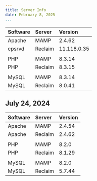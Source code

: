 ```yaml
---
title: Server Info
date: February 8, 2025
...
```


|Software|Server |Version      |
|:-------|:------|:------------|
|Apache  |MAMP   |      2.4.62 |
|cpsrvd  |Reclaim| 11.118.0.35 |
|        |       |             |
|PHP     |MAMP   |      8.3.14 |
|PHP     |Reclaim|      8.3.15 |
|        |       |             |
|MySQL   |MAMP   |      8.3.14 |
|MySQL   |Reclaim|      8.0.41 |


## July 24, 2024


|Software|Server |Version|
|:-------|:------|:------|
|Apache  |MAMP   | 2.4.54|
|Apache  |Reclaim| 2.4.62|
|        |       |       |
|PHP     |MAMP   | 8.2.0 |
|PHP     |Reclaim| 8.1.29|
|        |       |       |
|MySQL   |MAMP   | 8.2.0 |
|MySQL   |Reclaim| 5.7.44|
